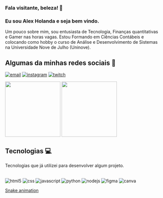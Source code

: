 ### Fala visitante, beleza! 🤙
### Eu sou Alex Holanda e seja bem vindo.
Um pouco sobre mim, sou entusiasta de Tecnologia, Finanças quantitativas e Gamer nas horas vagas. Estou Formando em Ciências Contábeis e colocando como hobby o curso de Análise e Desenvolvimento de Sistemas na Universidade Nove de Julho (Uninove).

## Algumas da minhas redes sociais 📱 
[![email](https://img.shields.io/badge/Microsoft_Outlook-0078D4?style=for-the-badge&logo=microsoft-outlook&logoColor=white)](mailto:alexhollsp@outlook.com)
[![instagram](https://img.shields.io/badge/Instagram-E4405F?style=for-the-badge&logo=instagram&logoColor=white)](https://www.instagram.com/alex_hollsp)
[![twitch](https://img.shields.io/badge/Twitch-9146FF?style=for-the-badge&logo=twitch&logoColor=white)](https://www.twitch.tv/alexhollsp)

<div>
  <img height="180em" src = "https://github-readme-stats.vercel.app/api?username=AlexHollSp&show_icons=true&theme=tokyonight"/>
  <img height="180em" src= "https://github-readme-stats.vercel.app/api/top-langs/?username=AlexHollSp&layout=compact&langs_count=16&theme=tokyonight"/>
</div>

## Tecnologias 💻
Tecnologias que já utilizei para desenvolver algum projeto.

<div style="display: inline block"><br/>
   <img align="center" alt="html5" src="https://img.shields.io/badge/HTML5-E34F26?style=for-the-badge&logo=html5&logoColor=white" />
   <img align="center" alt="css" src="https://img.shields.io/badge/CSS-239120?&style=for-the-badge&logo=css3&logoColor=white" />
   <img align="center" alt="javascript" src="https://img.shields.io/badge/JavaScript-F7DF1E?style=for-the-badge&logo=javascript&logoColor=black" />
   <img align="center" alt="python" src="https://img.shields.io/badge/Python-3776AB?style=for-the-badge&logo=python&logoColor=white" />
   <img align="center" alt="nodejs" src="https://img.shields.io/badge/Node.js-43853D?style=for-the-badge&logo=node.js&logoColor=white" />
   <img align="center" alt="figma" src="https://img.shields.io/badge/Figma-F24E1E?style=for-the-badge&logo=figma&logoColor=white" />
   <img align="center" alt="canva" src="https://img.shields.io/badge/Canva-%2300C4CC.svg?&style=for-the-badge&logo=Canva&logoColor=white" />
</div>

[Snake animation](https://github.com/AlexHollSp/AlexHollSp/blob/output/github-contribution-grid-snake.svg)


